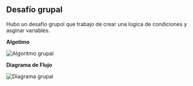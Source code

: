 ## Desafío grupal

Hubo un desafío grupol que trabajo de crear una logica de condiciones y asginar variables.

**Algotimo**

![Algoritmo grupal](https://i.imgur.com/fkZOzxI.jpg)

**Diagrama de Flujo**

![Diagrama grupal](https://i.imgur.com/EHIoKra.jpg)